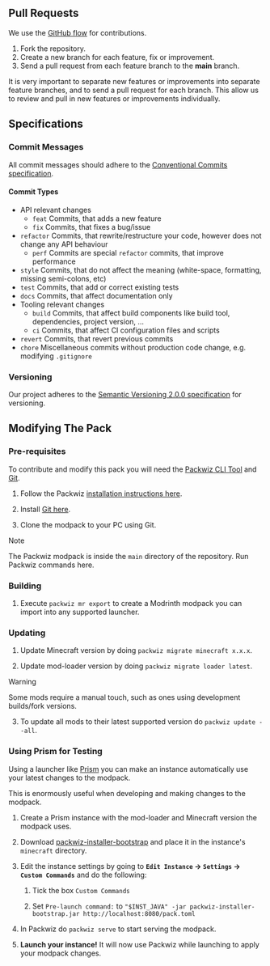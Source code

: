 ## Pull Requests

We use the [GitHub flow](https://guides.github.com/introduction/flow/) for contributions.

1. Fork the repository.
2. Create a new branch for each feature, fix or improvement.
3. Send a pull request from each feature branch to the **main** branch.

It is very important to separate new features or improvements into separate feature branches, and to send a pull request for each branch. This allow us to review and pull in new features or improvements individually.

## Specifications

### Commit Messages

All commit messages should adhere to the [Conventional Commits specification](https://conventionalcommits.org/).

#### Commit Types

- API relevant changes
    * `feat` Commits, that adds a new feature
    * `fix` Commits, that fixes a bug/issue
- `refactor` Commits, that rewrite/restructure your code, however does not change any API behaviour
    * `perf` Commits are special `refactor` commits, that improve performance
- `style` Commits, that do not affect the meaning (white-space, formatting, missing semi-colons, etc)
- `test` Commits, that add or correct existing tests
- `docs` Commits, that affect documentation only
- Tooling relevant changes
    * `build` Commits, that affect build components like build tool, dependencies, project version, ...
    * `ci` Commits, that affect CI configuration files and scripts
- `revert` Commits, that revert previous commits
- `chore` Miscellaneous commits without production code change, e.g. modifying `.gitignore`

### Versioning

Our project adheres to the [Semantic Versioning 2.0.0 specification](https://semver.org/) for versioning.

## Modifying The Pack

### Pre-requisites

To contribute and modify this pack you will need the [Packwiz CLI Tool](https://github.com/packwiz/packwiz) and [Git](https://git-scm.com/).

1. Follow the Packwiz [installation instructions here](https://packwiz.infra.link/installation/).

1. Install [Git here](https://git-scm.com/).

1. Clone the modpack to your PC using Git.

> [!NOTE]
> The Packwiz modpack is inside the `main` directory of the repository. Run Packwiz commands here. 


### Building

1. Execute `packwiz mr export` to create a Modrinth modpack you can import into any supported launcher.

### Updating

1. Update Minecraft version by doing `packwiz migrate minecraft x.x.x`.

2. Update mod-loader version by doing `packwiz migrate loader latest`.

> [!WARNING]  
> Some mods require a manual touch, such as ones using development builds/fork versions.
3. To update all mods to their latest supported version do `packwiz update --all`.

### Using Prism for Testing

Using a launcher like [Prism](https://prismlauncher.org/) you can make an instance automatically use your latest changes to the modpack.

This is enormously useful when developing and making changes to the modpack.

1. Create a Prism instance with the mod-loader and Minecraft version the modpack uses.

1. Download [packwiz-installer-bootstrap](https://github.com/packwiz/packwiz-installer-bootstrap/releases) and place it in the instance's `minecraft` directory.

1. Edit the instance settings by going to **`Edit Instance` -> `Settings` -> `Custom Commands`** and do the following:
    1. Tick the box `Custom Commands`

    1. Set `Pre-launch command:` to `"$INST_JAVA" -jar packwiz-installer-bootstrap.jar http://localhost:8080/pack.toml`

1. In Packwiz do `packwiz serve` to start serving the modpack.

1. **Launch your instance!** It will now use Packwiz while launching to apply your modpack changes.